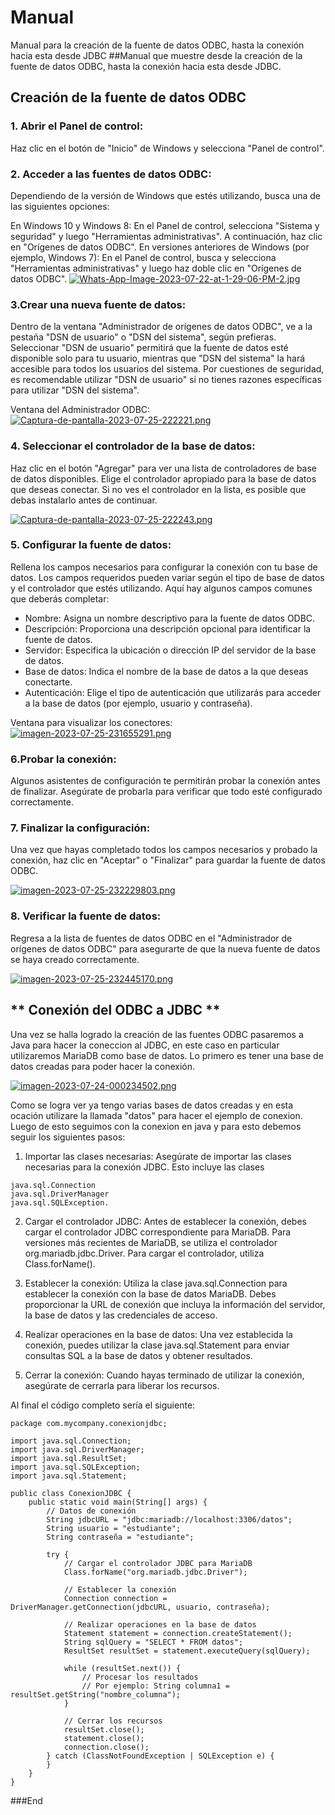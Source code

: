 # Manual
Manual para la creación de la fuente de datos ODBC, hasta la conexión hacia esta desde JDBC
##Manual que muestre desde la creación de la fuente de datos ODBC, hasta la conexión hacia esta desde JDBC.

## Creación de la fuente de datos ODBC 
###  1. Abrir el Panel de control:
Haz clic en el botón de "Inicio" de Windows y selecciona "Panel de control".

### 2. Acceder a las fuentes de datos ODBC:
Dependiendo de la versión de Windows que estés utilizando, busca una de las siguientes opciones:

En Windows 10 y Windows 8: En el Panel de control, selecciona "Sistema y seguridad" y luego "Herramientas administrativas". A continuación, haz clic en "Orígenes de datos ODBC".
En versiones anteriores de Windows (por ejemplo, Windows 7): En el Panel de control, busca y selecciona "Herramientas administrativas" y luego haz doble clic en "Orígenes de datos ODBC".
[![Whats-App-Image-2023-07-22-at-1-29-06-PM-2.jpg](https://i.postimg.cc/Vkh3mzGY/Whats-App-Image-2023-07-22-at-1-29-06-PM-2.jpg)](https://postimg.cc/SnWZGbb5)
### 3.Crear una nueva fuente de datos:
Dentro de la ventana "Administrador de orígenes de datos ODBC", ve a la pestaña "DSN de usuario" o "DSN del sistema", según prefieras. Seleccionar "DSN de usuario" permitirá que la fuente de datos esté disponible solo para tu usuario, mientras que "DSN del sistema" la hará accesible para todos los usuarios del sistema. Por cuestiones de seguridad, es recomendable utilizar "DSN de usuario" si no tienes razones específicas para utilizar "DSN del sistema".

Ventana del Administrador ODBC:
[![Captura-de-pantalla-2023-07-25-222221.png](https://i.postimg.cc/Pqh5zC1X/Captura-de-pantalla-2023-07-25-222221.png)](https://postimg.cc/nXRxncdg)
### 4. Seleccionar el controlador de la base de datos:
Haz clic en el botón "Agregar" para ver una lista de controladores de base de datos disponibles. Elige el controlador apropiado para la base de datos que deseas conectar. Si no ves el controlador en la lista, es posible que debas instalarlo antes de continuar.

[![Captura-de-pantalla-2023-07-25-222243.png](https://i.postimg.cc/TYJd2RZB/Captura-de-pantalla-2023-07-25-222243.png)](https://postimg.cc/dLDP4KQ9)


### 5. Configurar la fuente de datos: 
Rellena los campos necesarios para configurar la conexión con tu base de datos. Los campos requeridos pueden variar según el tipo de base de datos y el controlador que estés utilizando. Aquí hay algunos campos comunes que deberás completar:

- Nombre: Asigna un nombre descriptivo para la fuente de datos ODBC.
- Descripción: Proporciona una descripción opcional para identificar la fuente de datos.
- Servidor: Especifica la ubicación o dirección IP del servidor de la base de datos.
- Base de datos: Indica el nombre de la base de datos a la que deseas conectarte.
- Autenticación: Elige el tipo de autenticación que utilizarás para acceder a la base de datos (por ejemplo, usuario y contraseña).

Ventana para visualizar los conectores:
[![imagen-2023-07-25-231655291.png](https://i.postimg.cc/DfjRK6PV/imagen-2023-07-25-231655291.png)](https://postimg.cc/ThbtVrsQ)


### 6.Probar la conexión:
Algunos asistentes de configuración te permitirán probar la conexión antes de finalizar. Asegúrate de probarla para verificar que todo esté configurado correctamente.

### 7. Finalizar la configuración: 
Una vez que hayas completado todos los campos necesarios y probado la conexión, haz clic en "Aceptar" o "Finalizar" para guardar la fuente de datos ODBC.


[![imagen-2023-07-25-232229803.png](https://i.postimg.cc/kGJVF9hH/imagen-2023-07-25-232229803.png)](https://postimg.cc/sQLD3FzP)
### 8. Verificar la fuente de datos: 
Regresa a la lista de fuentes de datos ODBC en el "Administrador de orígenes de datos ODBC" para asegurarte de que la nueva fuente de datos se haya creado correctamente.

[![imagen-2023-07-25-232445170.png](https://i.postimg.cc/CKMLQJ4Z/imagen-2023-07-25-232445170.png)](https://postimg.cc/TKS6yVFG)



## ** Conexión del ODBC a JDBC **

Una vez se halla logrado la creación de las fuentes ODBC pasaremos a Java para hacer la coneccion al JDBC, en este caso en particular utilizaremos MariaDB como base de datos.
Lo primero es tener una base de datos creadas para poder hacer la conexión.

[![imagen-2023-07-24-000234502.png](https://i.postimg.cc/9MDwFJg7/imagen-2023-07-24-000234502.png)](https://postimg.cc/sQRgT9rj)

Como se logra ver ya tengo varias bases de datos creadas y en esta ocación utilizare la llamada  "datos" para hacer el ejemplo de conexion.
Luego  de esto seguimos con la conexion en java y para esto debemos seguir los siguientes pasos:

1. Importar las clases necesarias: Asegúrate de importar las clases necesarias para la conexión JDBC. Esto incluye las clases 
```
java.sql.Connection
java.sql.DriverManager
java.sql.SQLException.
```
2. Cargar el controlador JDBC: Antes de establecer la conexión, debes cargar el controlador JDBC correspondiente para MariaDB. Para versiones más recientes de MariaDB, se utiliza el controlador org.mariadb.jdbc.Driver. Para cargar el controlador, utiliza Class.forName().

3. Establecer la conexión: Utiliza la clase java.sql.Connection para establecer la conexión con la base de datos MariaDB. Debes proporcionar la URL de conexión que incluya la información del servidor, la base de datos y las credenciales de acceso.

3. Realizar operaciones en la base de datos: Una vez establecida la conexión, puedes utilizar la clase java.sql.Statement para enviar consultas SQL a la base de datos y obtener resultados.

4. Cerrar la conexión: Cuando hayas terminado de utilizar la conexión, asegúrate de cerrarla para liberar los recursos.


Al final el código completo sería el siguiente:
```
package com.mycompany.conexionjdbc;

import java.sql.Connection;
import java.sql.DriverManager;
import java.sql.ResultSet;
import java.sql.SQLException;
import java.sql.Statement;

public class ConexionJDBC {
    public static void main(String[] args) {
        // Datos de conexión
        String jdbcURL = "jdbc:mariadb://localhost:3306/datos";
        String usuario = "estudiante";
        String contraseña = "estudiante";

        try {
            // Cargar el controlador JDBC para MariaDB
            Class.forName("org.mariadb.jdbc.Driver");

            // Establecer la conexión
            Connection connection = DriverManager.getConnection(jdbcURL, usuario, contraseña);

            // Realizar operaciones en la base de datos
            Statement statement = connection.createStatement();
            String sqlQuery = "SELECT * FROM datos";
            ResultSet resultSet = statement.executeQuery(sqlQuery);

            while (resultSet.next()) {
                // Procesar los resultados
                // Por ejemplo: String columna1 = resultSet.getString("nombre_columna");
            }

            // Cerrar los recursos
            resultSet.close();
            statement.close();
            connection.close();
        } catch (ClassNotFoundException | SQLException e) {
        }
    }
}
```



###End
